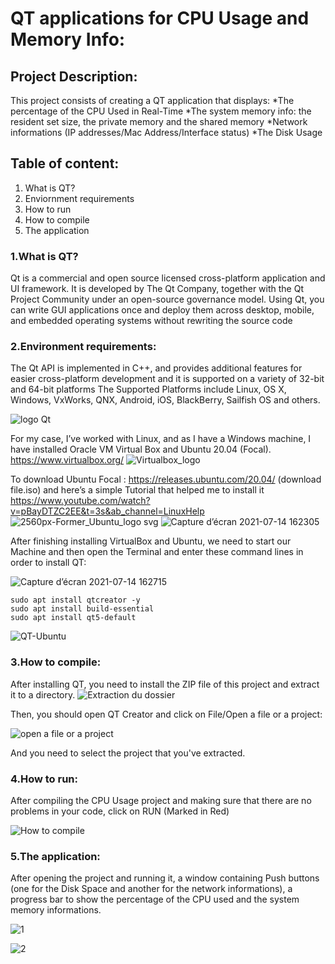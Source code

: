  # QT applications for CPU Usage and Memory Info:
## Project Description:
 This project consists of creating a QT application that displays:
 *The percentage of the CPU Used in Real-Time
 *The system memory info: the resident set size, the private memory and the shared memory
 *Network informations (IP addresses/Mac Address/Interface status)
 *The Disk Usage
 
 ## Table of content:
 1. What is QT?
 2. Enviornment requirements
 3. How to run
 4. How to compile
 5. The application
 
### 1.What is QT?
Qt is a commercial and open source licensed cross-platform application and UI framework. It is developed by The Qt Company, together with the Qt Project Community under an open-source governance model. Using Qt, you can write GUI applications once and deploy them across desktop, mobile, and embedded operating systems without rewriting the source code 
 
### 2.Environment requirements:
The Qt API is implemented in C++, and provides additional features for easier cross-platform development and it is supported on a variety of 32-bit and 64-bit platforms
 The Supported Platforms include Linux, OS X, Windows, VxWorks, QNX, Android, iOS, BlackBerry, Sailfish OS and others.
 
 ![logo Qt](https://user-images.githubusercontent.com/60946152/125640362-483b50c3-be40-44f4-9d88-4114c3310a9c.png)
 
For my case, I’ve worked with Linux, and as I have a Windows machine, I have installed  Oracle VM Virtual Box and Ubuntu 20.04 (Focal).
https://www.virtualbox.org/
![Virtualbox_logo](https://user-images.githubusercontent.com/60946152/125640732-1519a720-c4c7-414f-98e0-87c9e5b53974.png)

To download Ubuntu Focal : https://releases.ubuntu.com/20.04/ (download file.iso) and here’s a simple Tutorial that helped me to install it https://www.youtube.com/watch?v=pBayDTZC2EE&t=3s&ab_channel=LinuxHelp
![2560px-Former_Ubuntu_logo svg](https://user-images.githubusercontent.com/60946152/125647670-b237b514-7ca8-4564-afa4-38f72bdb68f7.png)
![Capture d’écran 2021-07-14 162305](https://user-images.githubusercontent.com/60946152/125648267-3bc6c56b-a225-4e49-978a-a11afe72a5a9.png)


After finishing installing VirtualBox and Ubuntu, we need to start our Machine and then open the Terminal and enter these command lines in order to install QT:

![Capture d’écran 2021-07-14 162715](https://user-images.githubusercontent.com/60946152/125649230-cf27e3e7-1240-456d-9682-4a91d2356d9e.png)
```ssh
sudo apt install qtcreator -y
sudo apt install build-essential
sudo apt install qt5-default

```


![QT-Ubuntu](https://user-images.githubusercontent.com/60946152/125772099-7acb035f-abc9-4588-a86e-8f4e85212fb8.PNG)
### 3.How to compile:
After installing QT, you need to install the ZIP file of this project and extract it to a directory.
![Extraction du dossier](https://user-images.githubusercontent.com/60946152/125772986-68160662-5a9e-47b7-bfcc-e35e4066509f.PNG)

Then, you should open QT Creator and click on File/Open a file or a project:

![open a file or a project](https://user-images.githubusercontent.com/60946152/125775097-815c1ceb-0ab8-4b47-b16b-a8811e2f9f32.png)

And you need to select the project that you've extracted.
### 4.How to run:

After compiling the CPU Usage project and making sure that there are no problems in your code, click on RUN (Marked in Red)

![How to compile](https://user-images.githubusercontent.com/60946152/125783062-b2429619-bf7f-4272-902b-a937fa72ee05.png)

### 5.The application:
After opening the project and running it, a window containing Push buttons (one for the Disk Space and another for the network informations), a progress bar to show the percentage of the CPU used and the system memory informations.

![1](https://user-images.githubusercontent.com/60946152/128646365-d9a2864d-2399-4ff6-9efb-a4dfbf60f69f.png)

![2](https://user-images.githubusercontent.com/60946152/128646371-be623328-e961-46a3-8f78-d2037899a54c.png)





